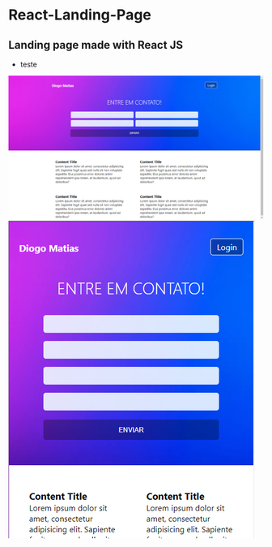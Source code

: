 # React-Landing-Page

<h2>Landing page made with React JS</h2>
<ul>
  <li> teste</li>  
</ul>
  
  

<img src="./img/Preview1.png"> 
<img src="./img/Preview2.PNG"> 

